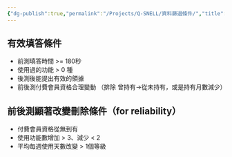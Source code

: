 ```yaml
---
{"dg-publish":true,"permalink":"/Projects/Q-SNELL/資料篩選條件/","title":"資料篩選條件","tags":["blog","chatgpt","ai","experiment"],"created":"2023-12-14","updated":"2024-03-25T21:30"}
---
```



## 有效填答條件

-   前測填答時間 >= 180秒
-   使用過的功能 > 0 種
-   後測後能提出有效的領據
-   前後測付費會員資格合理變動 （排除 曾持有→從未持有，或是持有月數減少）

## 前後測顯著改變刪除條件（for reliability）

-   付費會員資格從無到有
-   使用功能數增加 > 3、減少 < 2
-   平均每週使用天數改變 > 1個等級